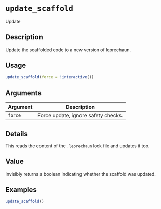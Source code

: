 # `update_scaffold`

Update


## Description

Update the scaffolded code to a new version of
 leprechaun.


## Usage

```r
update_scaffold(force = !interactive())
```


## Arguments

Argument      |Description
------------- |----------------
`force`     |     Force update, ignore safety checks.


## Details

This reads the content of the `.leprechaun` lock file
 and updates it too.


## Value

Invisibly returns a boolean indicating whether
 the scaffold was updated.


## Examples

```r
update_scaffold()
```


